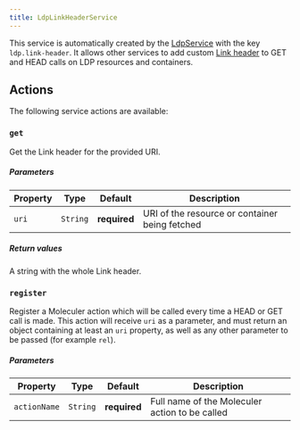 ```yaml
---
title: LdpLinkHeaderService
---
```


This service is automatically created by the [LdpService](index) with the key `ldp.link-header`. It allows other services to add custom [Link header](https://developer.mozilla.org/en-US/docs/Web/HTTP/Headers/Link) to GET and HEAD calls on LDP resources and containers.

## Actions

The following service actions are available:

### `get`

Get the Link header for the provided URI.

##### Parameters

| Property | Type     | Default      | Description                                    |
| -------- | -------- | ------------ | ---------------------------------------------- |
| `uri`    | `String` | **required** | URI of the resource or container being fetched |

##### Return values

A string with the whole Link header.

### `register`

Register a Moleculer action which will be called every time a HEAD or GET call is made.
This action will receive `uri` as a parameter, and must return an object containing at least an `uri` property, as well as any other parameter to be passed (for example `rel`).

##### Parameters

| Property     | Type     | Default      | Description                                    |
| ------------ | -------- | ------------ | ---------------------------------------------- |
| `actionName` | `String` | **required** | Full name of the Moleculer action to be called |
